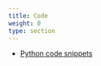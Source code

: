 ```yaml
---
title: Code
weight: 0
type: section
---
```


- [Python code snippets](/ref/technical/code/python-code-snippets)
